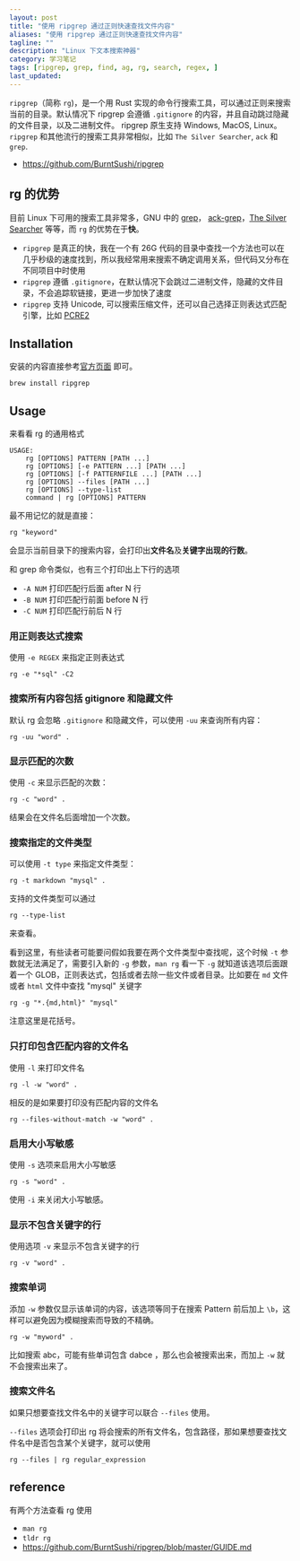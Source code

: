 ```yaml
---
layout: post
title: "使用 ripgrep 通过正则快速查找文件内容"
aliases: "使用 ripgrep 通过正则快速查找文件内容"
tagline: ""
description: "Linux 下文本搜索神器"
category: 学习笔记
tags: [ripgrep, grep, find, ag, rg, search, regex, ]
last_updated:
---
```


`ripgrep`（简称 `rg`)，是一个用 Rust 实现的命令行搜索工具，可以通过正则来搜索当前的目录。默认情况下 ripgrep 会遵循 `.gitignore` 的内容，并且自动跳过隐藏的文件目录，以及二进制文件。 ripgrep 原生支持 Windows, MacOS, Linux。`ripgrep` 和其他流行的搜索工具非常相似，比如 `The Silver Searcher`, `ack` 和 `grep`.

- <https://github.com/BurntSushi/ripgrep>

## rg 的优势

目前 Linux 下可用的搜索工具非常多，GNU 中的 [grep](/post/2017/09/grep.html)， [ack-grep](/post/2017/10/ack-grep.html)，[The Silver Searcher](/post/2019/04/the-silver-searcher.html) 等等，而 `rg` 的优势在于**快**。

- `ripgrep` 是真正的快，我在一个有 26G 代码的目录中查找一个方法也可以在几乎秒级的速度找到，所以我经常用来搜索不确定调用关系，但代码又分布在不同项目中时使用
- `ripgrep` 遵循 `.gitignore`，在默认情况下会跳过二进制文件，隐藏的文件目录，不会追踪软链接，更进一步加快了速度
- `ripgrep` 支持 Unicode, 可以搜索压缩文件，还可以自己选择正则表达式匹配引擎，比如 [PCRE2](https://www.pcre.org/current/doc/html/pcre2syntax.html)


## Installation
安装的内容直接参考[官方页面](https://github.com/BurntSushi/ripgrep) 即可。

    brew install ripgrep

## Usage
来看看 rg 的通用格式

	USAGE:
		rg [OPTIONS] PATTERN [PATH ...]
		rg [OPTIONS] [-e PATTERN ...] [PATH ...]
		rg [OPTIONS] [-f PATTERNFILE ...] [PATH ...]
		rg [OPTIONS] --files [PATH ...]
		rg [OPTIONS] --type-list
		command | rg [OPTIONS] PATTERN

最不用记忆的就是直接：

	rg "keyword"

会显示当前目录下的搜索内容，会打印出**文件名**及**关键字出现的行数**。

和 grep 命令类似，也有三个打印出上下行的选项

- `-A NUM` 打印匹配行后面 after N 行
- `-B NUM` 打印匹配行前面 before N 行
- `-C NUM` 打印匹配行前后 N 行

### 用正则表达式搜索
使用 `-e REGEX` 来指定正则表达式

	rg -e "*sql" -C2

### 搜索所有内容包括 gitignore 和隐藏文件
默认 rg 会忽略 `.gitignore` 和隐藏文件，可以使用 `-uu` 来查询所有内容：

	rg -uu "word" .

### 显示匹配的次数
使用 `-c` 来显示匹配的次数：

	rg -c "word" .

结果会在文件名后面增加一个次数。

### 搜索指定的文件类型
可以使用 `-t type` 来指定文件类型：

	rg -t markdown "mysql" .

支持的文件类型可以通过

	rg --type-list

来查看。

看到这里，有些读者可能要问假如我要在两个文件类型中查找呢，这个时候 `-t` 参数就无法满足了，需要引入新的 `-g` 参数，`man rg` 看一下 `-g` 就知道该选项后面跟着一个 GLOB，正则表达式，包括或者去除一些文件或者目录。比如要在 `md` 文件或者 `html` 文件中查找 "mysql" 关键字

	rg -g "*.{md,html}" "mysql"

注意这里是花括号。

### 只打印包含匹配内容的文件名

使用 `-l` 来打印文件名

	rg -l -w "word" .

相反的是如果要打印没有匹配内容的文件名

	rg --files-without-match -w "word" .

### 启用大小写敏感
使用 `-s` 选项来启用大小写敏感

	rg -s "word" .

使用 `-i` 来关闭大小写敏感。

### 显示不包含关键字的行
使用选项 `-v` 来显示不包含关键字的行

	rg -v "word" .

### 搜索单词

添加 `-w` 参数仅显示该单词的内容，该选项等同于在搜索 Pattern 前后加上 `\b`，这样可以避免因为模糊搜索而导致的不精确。

	rg -w "myword" .

比如搜索 abc，可能有些单词包含 dabce ，那么也会被搜索出来，而加上 `-w` 就不会搜索出来了。

### 搜索文件名
如果只想要查找文件名中的关键字可以联合 `--files` 使用。

`--files` 选项会打印出 rg 将会搜索的所有文件名，包含路径，那如果想要查找文件名中是否包含某个关键字，就可以使用

```
rg --files | rg regular_expression
```

## reference

有两个方法查看 rg 使用

- `man rg`
- `tldr rg`
- <https://github.com/BurntSushi/ripgrep/blob/master/GUIDE.md>

